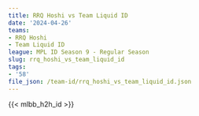 ```yaml
---
title: RRQ Hoshi vs Team Liquid ID
date: '2024-04-26'
teams:
- RRQ Hoshi
- Team Liquid ID
league: MPL ID Season 9 - Regular Season
slug: rrq_hoshi_vs_team_liquid_id
tags:
- '58'
file_json: /team-id/rrq_hoshi_vs_team_liquid_id.json
---
```


{{< mlbb_h2h_id >}}
